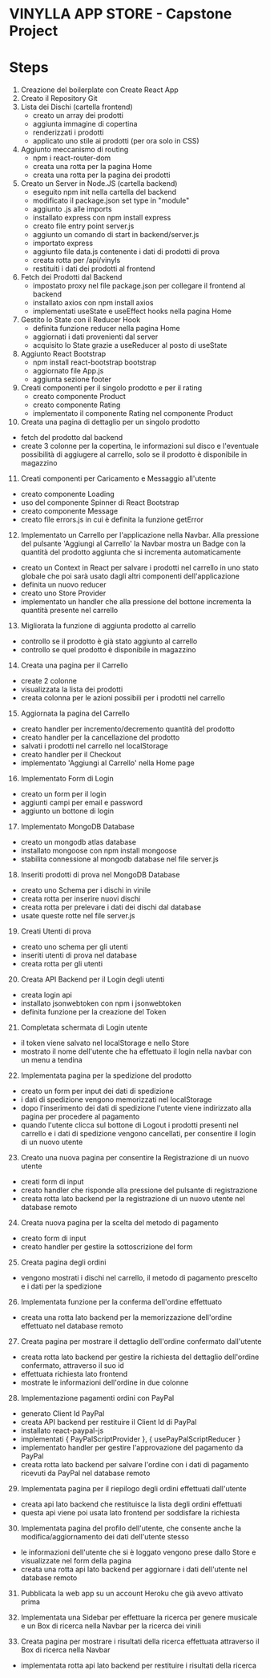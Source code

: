 # VINYLLA APP STORE - Capstone Project

# Steps

1. Creazione del boilerplate con Create React App
2. Creato il Repository Git
3. Lista dei Dischi (cartella frontend)
   - creato un array dei prodotti
   - aggiunta immagine di copertina
   - renderizzati i prodotti
   - applicato uno stile ai prodotti (per ora solo in CSS)
4. Aggiunto meccanismo di routing
   - npm i react-router-dom
   - creata una rotta per la pagina Home
   - creata una rotta per la pagina dei prodotti
5. Creato un Server in Node.JS (cartella backend)
   - eseguito npm init nella cartella del backend
   - modificato il package.json set type in "module"
   - aggiunto .js alle imports
   - installato express con npm install express
   - creato file entry point server.js
   - aggiunto un comando di start in backend/server.js
   - importato express
   - aggiunto file data.js contenente i dati di prodotti di prova
   - creata rotta per /api/vinyls
   - restituiti i dati dei prodotti al frontend
6. Fetch dei Prodotti dal Backend
   - impostato proxy nel file package.json per collegare il frontend al backend
   - installato axios con npm install axios
   - implementati useState e useEffect hooks nella pagina Home
7. Gestito lo State con il Reducer Hook
   - definita funzione reducer nella pagina Home
   - aggiornati i dati provenienti dal server
   - acquisito lo State grazie a useReducer al posto di useState
8. Aggiunto React Bootstrap
   - npm install react-bootstrap bootstrap
   - aggiornato file App.js
   - aggiunta sezione footer
9. Creati componenti per il singolo prodotto e per il rating
   - creato componente Product
   - creato componente Rating
   - implementato il componente Rating nel componente Product
10. Creata una pagina di dettaglio per un singolo prodotto

- fetch del prodotto dal backend
- create 3 colonne per la copertina, le informazioni sul disco e l'eventuale possibilità di aggiugere al carrello, solo se il prodotto è disponibile in magazzino

11. Creati componenti per Caricamento e Messaggio all'utente

- creato componente Loading
- uso del componente Spinner di React Bootstrap
- creato componente Message
- creato file errors.js in cui è definita la funzione getError

12. Implementato un Carrello per l'applicazione nella Navbar. Alla pressione del pulsante 'Aggiungi al Carrello' la Navbar mostra un Badge con la quantità del prodotto aggiunta che si incrementa automaticamente

- creato un Context in React per salvare i prodotti nel carrello in uno stato globale che poi sarà usato dagli altri componenti dell'applicazione
- definita un nuovo reducer
- creato uno Store Provider
- implementato un handler che alla pressione del bottone incrementa la quantità presente nel carrello

13. Migliorata la funzione di aggiunta prodotto al carrello

- controllo se il prodotto è già stato aggiunto al carrello
- controllo se quel prodotto è disponibile in magazzino

14. Creata una pagina per il Carrello

- create 2 colonne
- visualizzata la lista dei prodotti
- creata colonna per le azioni possibili per i prodotti nel carrello

15. Aggiornata la pagina del Carrello

- creato handler per incremento/decremento quantità del prodotto
- creato handler per la cancellazione del prodotto
- salvati i prodotti nel carrello nel localStorage
- creato handler per il Checkout
- implementato 'Aggiungi al Carrello' nella Home page

16. Implementato Form di Login

- creato un form per il login
- aggiunti campi per email e password
- aggiunto un bottone di login

17. Implementato MongoDB Database

- creato un mongodb atlas database
- installato mongoose con npm install mongoose
- stabilita connessione al mongodb database nel file server.js

18. Inseriti prodotti di prova nel MongoDB Database

- creato uno Schema per i dischi in vinile
- creata rotta per inserire nuovi dischi
- creata rotta per prelevare i dati dei dischi dal database
- usate queste rotte nel file server.js

19. Creati Utenti di prova

- creato uno schema per gli utenti
- inseriti utenti di prova nel database
- creata rotta per gli utenti

20. Creata API Backend per il Login degli utenti

- creata login api
- installato jsonwebtoken con npm i jsonwebtoken
- definita funzione per la creazione del Token

21. Completata schermata di Login utente

- il token viene salvato nel localStorage e nello Store
- mostrato il nome dell'utente che ha effettuato il login nella navbar con un menu a tendina

22. Implementata pagina per la spedizione del prodotto

- creato un form per input dei dati di spedizione
- i dati di spedizione vengono memorizzati nel localStorage
- dopo l'inserimento dei dati di spedizione l'utente viene indirizzato alla pagina per procedere al pagamento
- quando l'utente clicca sul bottone di Logout i prodotti presenti nel carrello e i dati di spedizione vengono cancellati, per consentire il login di un nuovo utente

23. Creato una nuova pagina per consentire la Registrazione di un nuovo utente

- creati form di input
- creato handler che risponde alla pressione del pulsante di registrazione
- creata rotta lato backend per la registrazione di un nuovo utente nel database remoto

24. Creata nuova pagina per la scelta del metodo di pagamento

- creato form di input
- creato handler per gestire la sottoscrizione del form

25. Creata pagina degli ordini

- vengono mostrati i dischi nel carrello, il metodo di pagamento prescelto e i dati per la spedizione

26. Implementata funzione per la conferma dell'ordine effettuato

- creata una rotta lato backend per la memorizzazione dell'ordine effettuato nel database remoto

27. Creata pagina per mostrare il dettaglio dell'ordine confermato dall'utente

- creata rotta lato backend per gestire la richiesta del dettaglio dell'ordine confermato, attraverso il suo id
- effettuata richiesta lato frontend
- mostrate le informazioni dell'ordine in due colonne

28. Implementazione pagamenti ordini con PayPal

- generato Client Id PayPal
- creata API backend per restituire il Client Id di PayPal
- installato react-paypal-js
- implementati { PayPalScriptProvider }, { usePayPalScriptReducer }
- implementato handler per gestire l'approvazione del pagamento da PayPal
- creata rotta lato backend per salvare l'ordine con i dati di pagamento ricevuti da PayPal nel database remoto

29. Implementata pagina per il riepilogo degli ordini effettuati dall'utente

- creata api lato backend che restituisce la lista degli ordini effettuati
- questa api viene poi usata lato frontend per soddisfare la richiesta

30. Implementata pagina del profilo dell'utente, che consente anche la modifica/aggiornamento dei dati dell'utente stesso

- le informazioni dell'utente che si è loggato vengono prese dallo Store e visualizzate nel form della pagina
- creata una rotta api lato backend per aggiornare i dati dell'utente nel database remoto

31. Pubblicata la web app su un account Heroku che già avevo attivato prima

32. Implementata una Sidebar per effettuare la ricerca per genere musicale e un Box di ricerca nella Navbar per la ricerca dei vinili

33. Creata pagina per mostrare i risultati della ricerca effettuata attraverso il Box di ricerca nella Navbar

- implementata rotta api lato backend per restituire i risultati della ricerca
